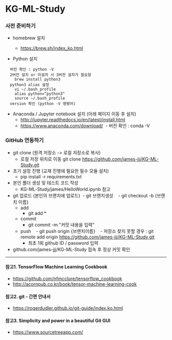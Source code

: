 # KG-ML-Study

### 사전 준비하기
- homebrew 설치
  - https://brew.sh/index_ko.html
  
- Python 설치 
~~~  
  버전 확인 : python -V
  2버전 설치 or 미설치 시 3버전 설치가 필요함
    brew install python3
  python3 alias 설정
    vi ~/.bash_profile 
    alias python=“python3" 
    source ~/.bash_profile
  version 확인 (python -V 명령어)
~~~

- Anaconda / Jupyter notebook 설치 (아래 페이지 이동 후 설치)
  - http://jupyter.readthedocs.io/en/latest/install.html
  - https://www.anaconda.com/download/
  - 버전 확인 : conda -V

### GitHub 연동하기
- git clone (원격 저장소 -> 로컬 저장소로 복사)
  - 로컬 저장 위치로 이동 git clone https://github.com/james-jjj/KG-ML-Study.git
- 초기 설정 진행 (교재 진행에 필요한 필수 모듈 설치)
  - pip install -r requirements.txt
- 본인 폴더 생성 및 테스트 코드 작성
  - KG-ML-Study/james/HelloWorld.ipynb 참고
- git 업로드 (본인의 브랜치에 업로드)
  - git 브랜치생성
    - git checkout -b {브랜치 이름}
  - add
    - git add *
  - commit
    - git commit -m "커밋 내용을 입력"
  - push
    - git push origin {브랜치이름}
    - 저장소 찾지 못할 경우 : git remote add origin https://github.com/james-jjj/KG-ML-Study.git
    - 최초 1회 github ID / password 입력
- github.com/james-jjj/KG-ML-Study 접속 후 정상 커밋 확인
---

#### 참고1. TensorFlow Machine Learning Cookbook
- https://github.com/nfmcclure/tensorflow_cookbook
- http://acornpub.co.kr/book/tensor-machine-learning-cook

#### 참고2. git - 간편 안내서
- https://rogerdudler.github.io/git-guide/index.ko.html

#### 참고3. Simplicity and power in a beautiful Git GUI
- https://www.sourcetreeapp.com/


